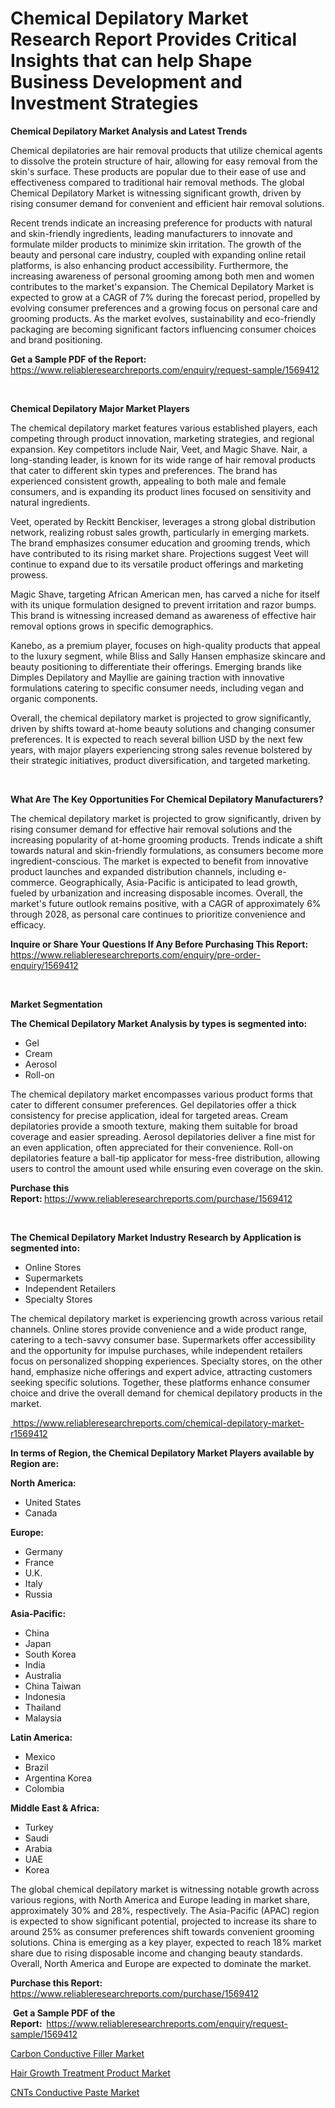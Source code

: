 <p><h1>Chemical Depilatory Market Research Report Provides Critical Insights that can help Shape Business Development and Investment Strategies</h1></p><p><strong>Chemical Depilatory Market Analysis and Latest Trends</strong></p>
<p><p>Chemical depilatories are hair removal products that utilize chemical agents to dissolve the protein structure of hair, allowing for easy removal from the skin's surface. These products are popular due to their ease of use and effectiveness compared to traditional hair removal methods. The global Chemical Depilatory Market is witnessing significant growth, driven by rising consumer demand for convenient and efficient hair removal solutions. </p><p>Recent trends indicate an increasing preference for products with natural and skin-friendly ingredients, leading manufacturers to innovate and formulate milder products to minimize skin irritation. The growth of the beauty and personal care industry, coupled with expanding online retail platforms, is also enhancing product accessibility. Furthermore, the increasing awareness of personal grooming among both men and women contributes to the market's expansion. The Chemical Depilatory Market is expected to grow at a CAGR of 7% during the forecast period, propelled by evolving consumer preferences and a growing focus on personal care and grooming products. As the market evolves, sustainability and eco-friendly packaging are becoming significant factors influencing consumer choices and brand positioning.</p></p>
<p><strong>Get a Sample PDF of the Report:&nbsp;</strong> <a href="https://www.reliableresearchreports.com/enquiry/request-sample/1569412?utm_campaign=40&utm_medium=2&utm_source=Github&utm_content=ia&utm_term=29122024&utm_id=chemical-depilatory">https://www.reliableresearchreports.com/enquiry/request-sample/1569412</a></p>
<p>&nbsp;</p>
<p><strong>Chemical Depilatory Major Market Players</strong></p>
<p><p>The chemical depilatory market features various established players, each competing through product innovation, marketing strategies, and regional expansion. Key competitors include Nair, Veet, and Magic Shave. Nair, a long-standing leader, is known for its wide range of hair removal products that cater to different skin types and preferences. The brand has experienced consistent growth, appealing to both male and female consumers, and is expanding its product lines focused on sensitivity and natural ingredients.</p><p>Veet, operated by Reckitt Benckiser, leverages a strong global distribution network, realizing robust sales growth, particularly in emerging markets. The brand emphasizes consumer education and grooming trends, which have contributed to its rising market share. Projections suggest Veet will continue to expand due to its versatile product offerings and marketing prowess.</p><p>Magic Shave, targeting African American men, has carved a niche for itself with its unique formulation designed to prevent irritation and razor bumps. This brand is witnessing increased demand as awareness of effective hair removal options grows in specific demographics.</p><p>Kanebo, as a premium player, focuses on high-quality products that appeal to the luxury segment, while Bliss and Sally Hansen emphasize skincare and beauty positioning to differentiate their offerings. Emerging brands like Dimples Depilatory and Mayllie are gaining traction with innovative formulations catering to specific consumer needs, including vegan and organic components.</p><p>Overall, the chemical depilatory market is projected to grow significantly, driven by shifts toward at-home beauty solutions and changing consumer preferences. It is expected to reach several billion USD by the next few years, with major players experiencing strong sales revenue bolstered by their strategic initiatives, product diversification, and targeted marketing.</p></p>
<p>&nbsp;</p>
<p><strong>What Are The Key Opportunities For Chemical Depilatory Manufacturers?</strong></p>
<p><p>The chemical depilatory market is projected to grow significantly, driven by rising consumer demand for effective hair removal solutions and the increasing popularity of at-home grooming products. Trends indicate a shift towards natural and skin-friendly formulations, as consumers become more ingredient-conscious. The market is expected to benefit from innovative product launches and expanded distribution channels, including e-commerce. Geographically, Asia-Pacific is anticipated to lead growth, fueled by urbanization and increasing disposable incomes. Overall, the market's future outlook remains positive, with a CAGR of approximately 6% through 2028, as personal care continues to prioritize convenience and efficacy.</p></p>
<p><strong>Inquire or Share Your Questions If Any Before Purchasing This Report:</strong> <a href="https://www.reliableresearchreports.com/enquiry/pre-order-enquiry/1569412?utm_campaign=40&utm_medium=2&utm_source=Github&utm_content=ia&utm_term=29122024&utm_id=chemical-depilatory">https://www.reliableresearchreports.com/enquiry/pre-order-enquiry/1569412</a></p>
<p>&nbsp;</p>
<p><strong>Market Segmentation</strong></p>
<p><strong>The Chemical Depilatory Market Analysis by types is segmented into:</strong></p>
<p><ul><li>Gel</li><li>Cream</li><li>Aerosol</li><li>Roll-on</li></ul></p>
<p><p>The chemical depilatory market encompasses various product forms that cater to different consumer preferences. Gel depilatories offer a thick consistency for precise application, ideal for targeted areas. Cream depilatories provide a smooth texture, making them suitable for broad coverage and easier spreading. Aerosol depilatories deliver a fine mist for an even application, often appreciated for their convenience. Roll-on depilatories feature a ball-tip applicator for mess-free distribution, allowing users to control the amount used while ensuring even coverage on the skin.</p></p>
<p><strong>Purchase this Report:&nbsp;</strong><a href="https://www.reliableresearchreports.com/purchase/1569412?utm_campaign=40&utm_medium=2&utm_source=Github&utm_content=ia&utm_term=29122024&utm_id=chemical-depilatory">https://www.reliableresearchreports.com/purchase/1569412</a></p>
<p>&nbsp;</p>
<p><strong>The Chemical Depilatory Market Industry Research by Application is segmented into:</strong></p>
<p><ul><li>Online Stores</li><li>Supermarkets</li><li>Independent Retailers</li><li>Specialty Stores</li></ul></p>
<p><p>The chemical depilatory market is experiencing growth across various retail channels. Online stores provide convenience and a wide product range, catering to a tech-savvy consumer base. Supermarkets offer accessibility and the opportunity for impulse purchases, while independent retailers focus on personalized shopping experiences. Specialty stores, on the other hand, emphasize niche offerings and expert advice, attracting customers seeking specific solutions. Together, these platforms enhance consumer choice and drive the overall demand for chemical depilatory products in the market.</p></p>
<p><a href="https://www.reliableresearchreports.com/chemical-depilatory-market-r1569412?utm_campaign=40&utm_medium=2&utm_source=Github&utm_content=ia&utm_term=29122024&utm_id=chemical-depilatory">&nbsp;https://www.reliableresearchreports.com/chemical-depilatory-market-r1569412</a></p>
<p><strong>In terms of Region, the Chemical Depilatory Market Players available by Region are:</strong></p>
<p>
    <p> <strong> North America: </strong>
        <ul>
            <li>United States</li>
            <li>Canada</li>
        </ul>
        </p> 
    <p> <strong> Europe: </strong>
        <ul>
            <li>Germany</li>
            <li>France</li>
            <li>U.K.</li>
            <li>Italy</li>
            <li>Russia</li>
        </ul>
        </p> 
    <p> <strong> Asia-Pacific: </strong>
        <ul>
            <li>China</li>
            <li>Japan</li>
            <li>South Korea</li>
            <li>India</li>
            <li>Australia</li>
            <li>China Taiwan</li>
            <li>Indonesia</li>
            <li>Thailand</li>
            <li>Malaysia</li>
        </ul>
        </p> 
    <p> <strong> Latin America: </strong>
        <ul>
            <li>Mexico</li>
            <li>Brazil</li>
            <li>Argentina Korea</li>
            <li>Colombia</li>
        </ul>
        </p> 
    <p> <strong> Middle East & Africa: </strong>
        <ul>
            <li>Turkey</li>
            <li>Saudi</li>
            <li>Arabia</li>
            <li>UAE</li>
            <li>Korea</li>
        </ul>
    </p>
    </p>
<p><p>The global chemical depilatory market is witnessing notable growth across various regions, with North America and Europe leading in market share, approximately 30% and 28%, respectively. The Asia-Pacific (APAC) region is expected to show significant potential, projected to increase its share to around 25% as consumer preferences shift towards convenient grooming solutions. China is emerging as a key player, expected to reach 18% market share due to rising disposable income and changing beauty standards. Overall, North America and Europe are expected to dominate the market.</p></p>
<p><strong>Purchase this Report: </strong><a href="https://www.reliableresearchreports.com/purchase/1569412?utm_campaign=40&utm_medium=2&utm_source=Github&utm_content=ia&utm_term=29122024&utm_id=chemical-depilatory">https://www.reliableresearchreports.com/purchase/1569412</a></p>
<p>&nbsp;<strong>Get a Sample PDF of the Report:&nbsp;&nbsp;</strong><a href="https://www.reliableresearchreports.com/enquiry/request-sample/1569412?utm_campaign=40&utm_medium=2&utm_source=Github&utm_content=ia&utm_term=29122024&utm_id=chemical-depilatory">https://www.reliableresearchreports.com/enquiry/request-sample/1569412</a></p>
<p><strong></strong></p>
<p><p><a href="https://github.com/lvaill871987/Market-Research-Report-List-1/blob/main/carbon-conductive-filler-market.md?utm_campaign=40&utm_medium=2&utm_source=Github&utm_content=ia&utm_term=29122024&utm_id=chemical-depilatory">Carbon Conductive Filler Market</a></p><p><a href="https://github.com/klaassenmackenzie6/Market-Research-Report-List-1/blob/main/hair-growth-treatment-product-market.md?utm_campaign=40&utm_medium=2&utm_source=Github&utm_content=ia&utm_term=29122024&utm_id=chemical-depilatory">Hair Growth Treatment Product Market</a></p><p><a href="https://github.com/tanekacalderon743/Market-Research-Report-List-1/blob/main/cnts-conductive-paste-market.md?utm_campaign=40&utm_medium=2&utm_source=Github&utm_content=ia&utm_term=29122024&utm_id=chemical-depilatory">CNTs Conductive Paste Market</a></p></p>